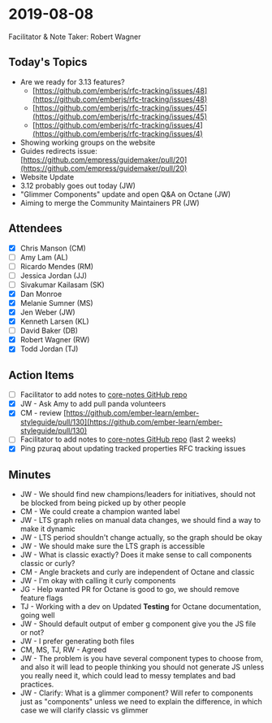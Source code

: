 # 2019-08-08

Facilitator & Note Taker: Robert Wagner

## Today's Topics

- Are we ready for 3.13 features?
    - [https://github.com/emberjs/rfc-tracking/issues/48](https://github.com/emberjs/rfc-tracking/issues/48)
    - [https://github.com/emberjs/rfc-tracking/issues/45](https://github.com/emberjs/rfc-tracking/issues/45)
    - [https://github.com/emberjs/rfc-tracking/issues/4](https://github.com/emberjs/rfc-tracking/issues/4)
- Showing working groups on the website
- Guides redirects issue: [https://github.com/empress/guidemaker/pull/20](https://github.com/empress/guidemaker/pull/20)
- Website Update
- 3.12 probably goes out today (JW)
- "Glimmer Components" update and open Q&A on Octane (JW)
- Aiming to merge the Community Maintainers PR (JW)

## Attendees

- [x]  Chris Manson (CM)
- [ ]  Amy Lam (AL)
- [ ]  Ricardo Mendes (RM)
- [ ]  Jessica Jordan (JJ)
- [ ]  Sivakumar Kailasam (SK)
- [x]  Dan Monroe
- [x]  Melanie Sumner (MS)
- [x]  Jen Weber (JW)
- [x]  Kenneth Larsen (KL)
- [ ]  David Baker (DB)
- [x]  Robert Wagner (RW)
- [x]  Todd Jordan (TJ)

## Action Items

- [ ]  Facilitator to add notes to [core-notes GitHub repo](https://github.com/emberjs/core-notes/)
- [x]  JW - Ask Amy to add pull panda volunteers
- [x]  CM - review [https://github.com/ember-learn/ember-styleguide/pull/130](https://github.com/ember-learn/ember-styleguide/pull/130)
- [ ]  Facilitator to add notes to [core-notes GitHub repo](https://github.com/emberjs/core-notes/) (last 2 weeks)
- [x]  Ping pzuraq about updating tracked properties RFC tracking issues

## Minutes

- JW - We should find new champions/leaders for initiatives, should not be blocked from being picked up by other people
- CM - We could create a champion wanted label
- JW - LTS graph relies on manual data changes, we should find a way to make it dynamic
- JW - LTS period shouldn't change actually, so the graph should be okay
- JW - We should make sure the LTS graph is accessible
- JW - What is classic exactly? Does it make sense to call components classic or curly?
- CM - Angle brackets and curly are independent of Octane and classic
- JW - I'm okay with calling it curly components
- JG - Help wanted PR for Octane is good to go, we should remove feature flags
- TJ - Working with a dev on Updated **Testing** for Octane documentation, going well
- JW - Should default output of ember g component give you the JS file or not?
- JW - I prefer generating both files
- CM, MS, TJ, RW - Agreed
- JW - The problem is you have several component types to choose from, and also it will lead to people thinking you should not generate JS unless you really need it, which could lead to messy templates and bad practices.
- JW - Clarify: What is a glimmer component? Will refer to components just as "components" unless we need to explain the difference, in which case we will clarify classic vs glimmer